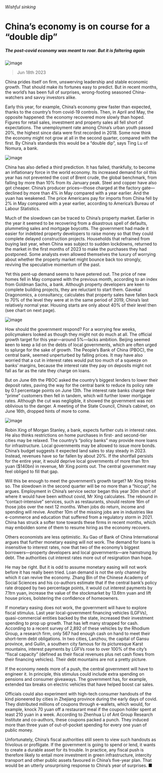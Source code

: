 ###### Wishful sinking
# China’s economy is on course for a “double dip” 
##### The post-covid economy was meant to roar. But it is faltering again 
![image](images/20230624_FNP001.jpg) 
> Jun 18th 2023 
China prides itself on firm, unswerving leadership and stable economic growth. That should make its fortunes easy to predict. But in recent months, the world’s  has been full of surprises, wrong-footing seasoned China-watchers and savvy investors alike.
Early this year, for example, China’s economy grew faster than expected, thanks to the country’s  from covid-19 controls. Then, in April and May, the opposite happened: the economy recovered more slowly than hoped. Figures for retail sales, investment and property sales all fell short of expectations. The unemployment rate among China’s urban youth passed 20%, the highest since data were first recorded in 2018. Some now think the economy might not grow at all in the second quarter, compared with the first. By China’s standards this would be a “double dip”, says Ting Lu of Nomura, a bank.
![image](images/20230624_EPC554.png) 

China has also defied a third prediction. It has failed, thankfully, to become an inflationary force in the world economy. Its increased demand for oil this year has not prevented the cost of Brent crude, the global benchmark, from falling by more than 10% from its January peak. Steel and copper have also got cheaper. China’s producer prices—those charged at the factory gate—declined by more than 4% in May compared with a year earlier. And the yuan has weakened. The price Americans pay for imports from China fell by 2% in May compared with a year earlier, according to America’s Bureau of Labour Statistics.
Much of the slowdown can be traced to China’s property market. Earlier in the year it seemed to be recovering from a disastrous spell of defaults, plummeting sales and mortgage boycotts. The government had made it easier for indebted property developers to raise money so that they could complete delayed construction projects. Households that refrained from buying last year, when China was subject to sudden lockdowns, returned to the market in the first months of 2023 to make the purchases they had postponed. Some analysts even allowed themselves the luxury of worrying about whether the property market might bounce back too strongly, reviving the speculative momentum of the past. 
Yet this pent-up demand seems to have petered out. The price of new homes fell in May compared with the previous month, according to an index from Goldman Sachs, a bank. Although property developers are keen to complete building projects, they are reluctant to start them. Gavekal Dragonomics, a consultancy, calculates that property sales have fallen back to 70% of the level they were at in the same period of 2019, China’s last relatively normal year. Housing starts are only about 40% of their level then (see chart on next page).
![image](images/20230624_FNC552.png) 

How should the government respond? For a worrying few weeks, policymakers looked as though they might not do much at all. The official growth target for this year—around 5%—lacks ambition. Beijing seemed keen to keep a lid on the debts of local governments, which are often urged to splurge for the sake of growth. The People’s Bank of China (PBOC), the central bank, seemed unperturbed by falling prices. It may have also worried that a cut in interest rates would put too much of a squeeze on banks’ margins, because the interest rate they pay on deposits might not fall as far as the rate they charge on loans. 
But on June 6th the PBOC asked the country’s biggest lenders to lower their deposit rates, paving the way for the central bank to reduce its policy rate by 0.1 percentage points on June 13th. The interest rate banks charge their “prime” customers then fell in tandem, which will further lower mortgage rates. Although the cut was negligible, it showed the government was not oblivious to the danger. A meeting of the State Council, China’s cabinet, on June 16th, dropped hints of more to come.
![image](images/20230624_EPC557.png) 

Robin Xing of Morgan Stanley, a bank, expects further cuts in interest rates. He also thinks restrictions on home purchases in first- and second-tier cities may be relaxed. The country’s “policy banks” may provide more loans for infrastructure. Local governments may be allowed to issue more bonds. China’s budget suggests it expected land sales to stay steady in 2023. Instead, revenues have so far fallen by about 20%. If the shortfall persists for the entire year, it would deprive local governments of more than 1trn yuan ($140bn) in revenue, Mr Xing points out. The central government may feel obliged to fill that gap. 
Will this be enough to meet the government’s growth target? Mr Xing thinks so. The slowdown in the second quarter will be no more than a “hiccup”, he argues. Employment in China’s service sector began this year 30m short of where it would have been without covid, Mr Xing calculates. The rebound in “contact-intensive” services, such as restaurants, should restore 16m of those jobs over the next 12 months. When jobs do return, income and spending will revive. Another 10m of the missing jobs are in industries like e-commerce and education that suffered from a regulatory storm in 2021. China has struck a softer tone towards these firms in recent months, which may embolden some of them to resume hiring as the economy recovers.
Others economists are less optimistic. Xu Gao of Bank of China International argues that further monetary easing will not work. The demand for loans is insensitive to interest rates, now that two of the economy’s biggest borrowers—property developers and local governments—are hamstrung by debt. The authorities cut interest rates more out of resignation than hope. 
He may be right. But it is odd to assume monetary easing will not work before it has really been tried. Loan demand is not the only channel by which it can revive the economy. Zhang Bin of the Chinese Academy of Social Sciences and his co-authors estimate that if the central bank’s policy rate dropped by two percentage points, it would cut interest payments by 7.1trn yuan, increase the value of the stockmarket by 13.6trn yuan and lift house prices, bolstering the confidence of homeowners.
If monetary easing does not work, the government will have to explore fiscal stimulus. Last year local-government financing vehicles (LGFVs), quasi-commercial entities backed by the state, increased their investment spending to prop up growth. That has left many strapped for cash. According to a recent survey of 2,892 of these vehicles by the Rhodium Group, a research firm, only 567 had enough cash on hand to meet their short-term debt obligations. In two cities, Lanzhou, the capital of Gansu province, and Guilin, a southern city famous for its picturesque Karst mountains, interest payments by LGFVs rose to over 100% of the city’s “fiscal capacity” (defined as their fiscal revenues plus net cash flows from their financing vehicles). Their debt mountains are not a pretty picture. 
If the economy needs more of a push, the central government will have to engineer it. In principle, this stimulus could include extra spending on pensions and consumer giveaways. The government has, for example, extended tax breaks on electric vehicles that have helped boost car sales. 
Officials could also experiment with high-tech consumer handouts of the kind pioneered by cities in Zhejiang province during the early days of covid. They distributed millions of coupons through e-wallets, which would, for example, knock 70 yuan off a restaurant meal if the coupon holder spent at least 210 yuan in a week. According to Zhenhua Li of Ant Group Research Institute and co-authors, these coupons packed a punch. They induced more than three yuan of out-of-pocket spending for every one yuan of public money. 
Unfortunately, China’s fiscal authorities still seem to view such handouts as frivolous or profligate. If the government is going to spend or lend, it wants to create a durable asset for its trouble. In practice, any fiscal push is therefore likely to entail more investment in green infrastructure, intercity transport and other public assets favoured in China’s five-year plan. That would be an utterly unsurprising response to China’s year of surprises. ■


